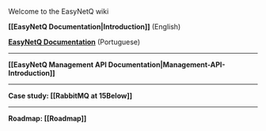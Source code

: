 Welcome to the EasyNetQ wiki

**[[EasyNetQ Documentation|Introduction]]** (English)

**[EasyNetQ Documentation](https://github.com/zanfranceschi/EasyNetQ.Docs.Portuguese/wiki)** (Portuguese)

***

**[[EasyNetQ Management API Documentation|Management-API-Introduction]]**

***

**Case study: [[RabbitMQ at 15Below]]**

***

**Roadmap: [[Roadmap]]**

